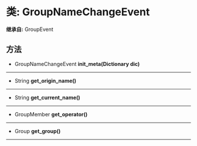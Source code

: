 # 类: GroupNameChangeEvent  
  
**继承自:** GroupEvent  
  
## 方法 
  
- GroupNameChangeEvent **init_meta(Dictionary dic)**  
  
---  
  
- String **get_origin_name()**  
  
---  
  
- String **get_current_name()**  
  
---  
  
- GroupMember **get_operator()**  
  
---  
  
- Group **get_group()**  
  
---  
  

